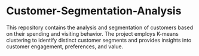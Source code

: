 # Customer-Segmentation-Analysis
This repository contains the analysis and segmentation of customers based on their spending and visiting behavior. The project employs K-means clustering to identify distinct customer segments and provides insights into customer engagement, preferences, and value.

